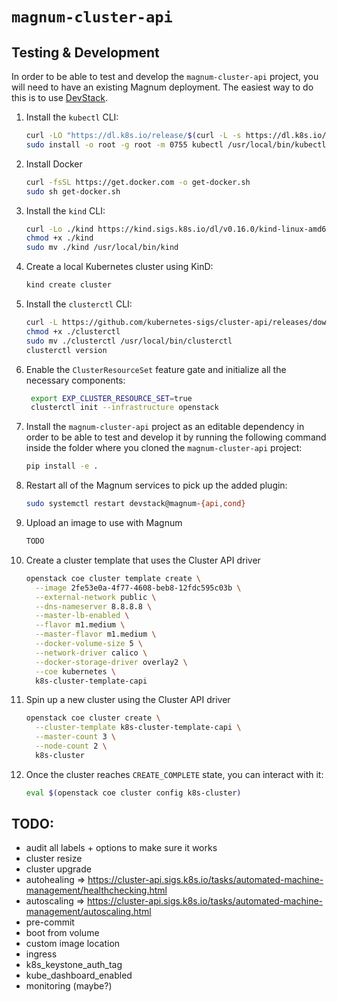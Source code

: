 # `magnum-cluster-api`

## Testing & Development

In order to be able to test and develop the `magnum-cluster-api` project, you
will need to have an existing Magnum deployment.  The easiest way to do this is
to use [DevStack](https://docs.openstack.org/magnum/latest/contributor/quickstart.html).

1. Install the `kubectl` CLI:

   ```bash
   curl -LO "https://dl.k8s.io/release/$(curl -L -s https://dl.k8s.io/release/stable.txt)/bin/linux/amd64/kubectl"
   sudo install -o root -g root -m 0755 kubectl /usr/local/bin/kubectl
   ```

1. Install Docker

   ```bash
   curl -fsSL https://get.docker.com -o get-docker.sh
   sudo sh get-docker.sh
   ```

1. Install the `kind` CLI:

   ```bash
   curl -Lo ./kind https://kind.sigs.k8s.io/dl/v0.16.0/kind-linux-amd64
   chmod +x ./kind
   sudo mv ./kind /usr/local/bin/kind
   ```

1. Create a local Kubernetes cluster using KinD:

   ```bash
   kind create cluster
   ```

1. Install the `clusterctl` CLI:

   ```bash
   curl -L https://github.com/kubernetes-sigs/cluster-api/releases/download/v1.2.5/clusterctl-linux-amd64 -o clusterctl
   chmod +x ./clusterctl
   sudo mv ./clusterctl /usr/local/bin/clusterctl
   clusterctl version
   ```

1. Enable the `ClusterResourceSet` feature gate and initialize all the
   necessary components:

   ```bash
    export EXP_CLUSTER_RESOURCE_SET=true
    clusterctl init --infrastructure openstack
    ```

1. Install the `magnum-cluster-api` project as an editable dependency in order
   to be able to test and develop it by running the following command inside
   the folder where you cloned the `magnum-cluster-api` project:

   ```bash
   pip install -e .
   ```

1. Restart all of the Magnum services to pick up the added plugin:

   ```bash
   sudo systemctl restart devstack@magnum-{api,cond}
   ```

1. Upload an image to use with Magnum

   ```bash
   TODO
   ```

1. Create a cluster template that uses the Cluster API driver

   ```bash
   openstack coe cluster template create \
     --image 2fe53e0a-4f77-4608-beb8-12fdc595c03b \
     --external-network public \
     --dns-nameserver 8.8.8.8 \
     --master-lb-enabled \
     --flavor m1.medium \
     --master-flavor m1.medium \
     --docker-volume-size 5 \
     --network-driver calico \
     --docker-storage-driver overlay2 \
     --coe kubernetes \
     k8s-cluster-template-capi
   ```

1. Spin up a new cluster using the Cluster API driver

   ```bash
   openstack coe cluster create \
     --cluster-template k8s-cluster-template-capi \
     --master-count 3 \
     --node-count 2 \
     k8s-cluster
   ```

1. Once the cluster reaches `CREATE_COMPLETE` state, you can interact with it:

   ```bash
   eval $(openstack coe cluster config k8s-cluster)
   ```

## TODO:
- audit all labels + options to make sure it works
- cluster resize
- cluster upgrade
- autohealing => https://cluster-api.sigs.k8s.io/tasks/automated-machine-management/healthchecking.html
- autoscaling => https://cluster-api.sigs.k8s.io/tasks/automated-machine-management/autoscaling.html
- pre-commit
- boot from volume
- custom image location
- ingress
- k8s_keystone_auth_tag
- kube_dashboard_enabled
- monitoring (maybe?)
